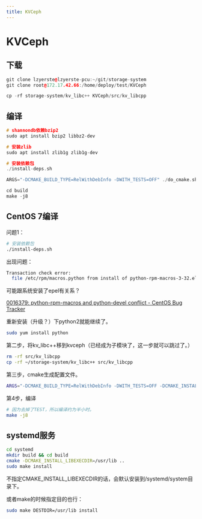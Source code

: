 ```yaml
---
title: KVCeph
---
```


# KVCeph

## 下载

```cpp
git clone lzyerste@lzyerste-pcu:~/git/storage-system
git clone root@172.17.42.66:/home/deploy/test/KVCeph

cp -rf storage-system/kv_libc++ KVCeph/src/kv_libcpp
```

## 编译

```cpp
# shannondb依赖bzip2
sudo apt install bzip2 libbz2-dev

# 安装zlib
sudo apt install zlib1g zlib1g-dev

# 安装依赖包
./install-deps.sh

ARGS="-DCMAKE_BUILD_TYPE=RelWithDebInfo -DWITH_TESTS=OFF" ./do_cmake.sh

cd build
make -j8
```

## CentOS 7编译

问题1：

```bash
# 安装依赖包
./install-deps.sh
```

出现问题：

```bash
Transaction check error:
  file /etc/rpm/macros.python from install of python-rpm-macros-3-32.el7.noarch conflicts with file from package python-devel-2.7.5-80.el7_6.x86_64
```

可能跟系统安装了epel有关系？

[0016379: python-rpm-macros and python-devel conflict - CentOS Bug Tracker](https://bugs.centos.org/view.php?id=16379)

重新安装（升级？）下python2就能继续了。

```bash
sudo yum install python
```

第二步，将kv_libc++移到kvceph（已经成为子模块了，这一步就可以跳过了。）

```bash
rm -rf src/kv_libcpp
cp -rf ~/storage-system/kv_libc++ src/kv_libcpp
```

第三步，cmake生成配置文件。

```bash
ARGS="-DCMAKE_BUILD_TYPE=RelWithDebInfo -DWITH_TESTS=OFF -DCMAKE_INSTALL_PREFIX=/usr" ./do_cmake.sh
```

第4步，编译

```bash
# 因为去掉了TEST，所以编译约为半小时。
make -j8
```

## systemd服务

```bash
cd systemd
mkdir build && cd build
cmake -DCMAKE_INSTALL_LIBEXECDIR=/usr/lib ..
sudo make install
```

不指定CMAKE_INSTALL_LIBEXECDIR的话，会默认安装到/systemd/system目录下。

或者make的时候指定目的也行：

```bash
sudo make DESTDIR=/usr/lib install
```